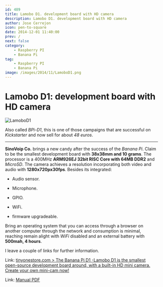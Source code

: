 ```yaml
---
id: 489
title: Lamobo D1. development board with HD camera
description: Lamobo D1. development board with HD camera
author: Jose Cerrejon
icon: pen-to-square
date: 2014-12-01 11:40:00
prev: /
next: false
category:
    - Raspberry PI
    - Banana Pi
tag:
    - Raspberry PI
    - Banana Pi
image: /images/2014/11/LamoboD1.png
---
```


# Lamobo D1: development board with HD camera

![LamoboD1](/images/2014/11/LamoboD1.png)

Also called _BPi-D1_, this is one of those campaigns that are successful on _Kickstarter_ and now sell for about _48 euros_.

---

**SinoVoip Co.** brings a new candy after the success of the _Banana Pi_. Claim to be the smallest development board with **38x38mm and 10 grams**. The processor is a 400MHz **ARM926EJ 32bit RISC Core with 64MB DDR2** and _MicroSD_. The camera achieves a resolution incorporating both video and audio with **1280x720px30fps**. Besides its integrated:

-   Audio sensor.

-   Microphone.

-   GPIO.

-   WiFi.

-   firmware upgradeable.

Bring an operating system that you can access through a browser on another computer through the network and consumption is minimal, reaching remain alight with _WiFi_ disabled and an external battery with **500mah, 4 hours**.

I leave a couple of links for further information.

Link: [tinyonestore.com > The Banana Pi D1 -Lamobo D1 is the smallest open-source development board around, with a built-in HD mini camera. Create your own mini-cam now!](https://tinyonestore.com/blogs/blog/18188839-the-banana-pi-d1-lamobo-d1-is-the-smallest-open-source-development-board-around-with-a-built-in-hd-mini-camera-create-your-own-mini-cam-now)

Link: [Manual PDF](https://tinyonetutorials.com/pdf/BPI-D1%20User%20Manual%20V2.0-EN-1.pdf)
